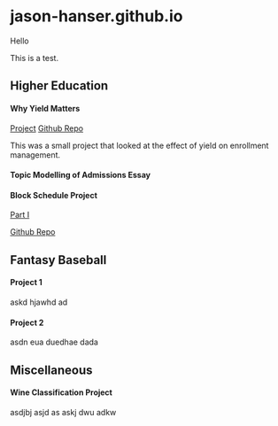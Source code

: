 # jason-hanser.github.io


Hello

This is a test.


## Higher Education

#### Why Yield Matters

<a href="https://htmlpreview.github.io/https://github.com/jason-hanser/why-yield-matters/blob/master/report.html">Project</a>
<a href="https://github.com/jason-hanser/why-yield-matters">Github Repo</a>

This was a small project that looked at the effect of yield on enrollment management. 



#### Topic Modelling of Admissions Essay 


#### Block Schedule Project

[Part I](https://htmlpreview.github.io/?https://github.com/jason-hanser/block-schedule/blob/master/block-schedule-walkthrough-p1.html)

[Github Repo](https://github.com/jason-hanser/block-schedule)


## Fantasy Baseball

#### Project 1

askd hjawhd ad

#### Project 2

asdn eua duedhae dada


## Miscellaneous

#### Wine Classification Project

asdjbj asjd as askj dwu adkw


